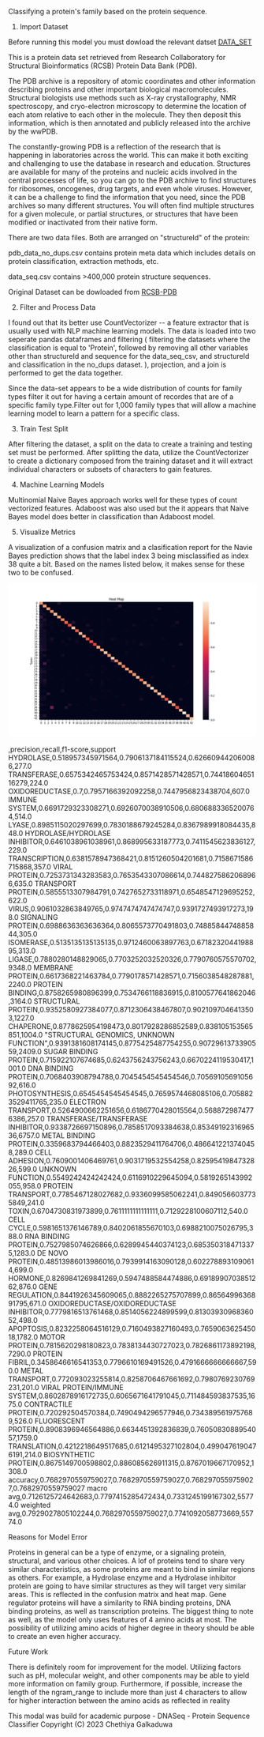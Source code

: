 
Classifying a protein's family based on the protein sequence.

1) Import Dataset

Before running this model you must dowload the relevant datset
[DATA_SET](https://drive.google.com/drive/folders/1K_3DtAUWUvlC-b20Sg3SBnvdnSlZRee0?usp=share_link)

This is a protein data set retrieved from Research Collaboratory for Structural Bioinformatics (RCSB) Protein Data Bank (PDB).

The PDB archive is a repository of atomic coordinates and other information describing proteins and other important biological macromolecules. Structural biologists use methods such as X-ray crystallography, NMR spectroscopy, and cryo-electron microscopy to determine the location of each atom relative to each other in the molecule. They then deposit this information, which is then annotated and publicly released into the archive by the wwPDB.

The constantly-growing PDB is a reflection of the research that is happening in laboratories across the world. This can make it both exciting and challenging to use the database in research and education. Structures are available for many of the proteins and nucleic acids involved in the central processes of life, so you can go to the PDB archive to find structures for ribosomes, oncogenes, drug targets, and even whole viruses. However, it can be a challenge to find the information that you need, since the PDB archives so many different structures. You will often find multiple structures for a given molecule, or partial structures, or structures that have been modified or inactivated from their native form.

There are two data files. Both are arranged on "structureId" of the protein:

pdb_data_no_dups.csv contains protein meta data which includes details on protein classification, extraction methods, etc.

data_seq.csv contains >400,000 protein structure sequences.

Original Dataset can be dowloaded from [RCSB-PDB](https://www.rcsb.org)

2) Filter and Process Data

I found out that its better use CountVectorizer -- a feature extractor that is usually used with NLP machine learning models.
The data is loaded into two seperate pandas dataframes and filtering ( filtering the datasets where the classification is equal to 'Protein', followed by removing all other variables other than structureId and sequence for the data_seq_csv, and structureId and classification in the no_dups dataset. ), projection, and a join is performed to get the data together.

Since the data-set appears to be a wide distribution of counts for family types filter it out for having a certain amount of recordes that are of a specific family type.Filter out for 1,000 family types that will allow a machine learning model to learn a pattern for a specific class.

3) Train Test Split

After filtering the dataset, a split on the data to create a training and testing set must be performed. 
After splitting the data, utilize the CountVectorizer to create a dictionary composed from the training dataset and it will extract individual characters or subsets of characters to gain features.


4) Machine Learning Models

Multinomial Naive Bayes approach works well for these types of count vectorized features. Adaboost was also used but the it appears that Naive Bayes model does better in classification than Adaboost model.

5) Visualize Metrics

A visualization of a confusion matrix and a clasification report for the Navie Bayes prediction shows that the label index 3 being misclassified as index 38 quite a bit. Based on the names listed below, it makes sense for these two to be confused.

![alt text](https://github.com/chey97/ProteinSeq_Classifier/blob/47242111421619c21bc7565cdbb50fc1cbfa70ad/plots/Heat%20Map.png)

,precision,recall,f1-score,support
HYDROLASE,0.518957345971564,0.7906137184115524,0.626609442060086,277.0
TRANSFERASE,0.6575342465753424,0.8571428571428571,0.7441860465116279,224.0
OXIDOREDUCTASE,0.7,0.7957166392092258,0.7447956823438704,607.0
IMMUNE SYSTEM,0.6691729323308271,0.6926070038910506,0.6806883365200764,514.0
LYASE,0.8985115020297699,0.7830188679245284,0.8367989918084435,848.0
HYDROLASE/HYDROLASE INHIBITOR,0.6461038961038961,0.868995633187773,0.7411545623836127,229.0
TRANSCRIPTION,0.6381578947368421,0.8151260504201681,0.7158671586715868,357.0
VIRAL PROTEIN,0.7253731343283583,0.7653543307086614,0.7448275862068966,635.0
TRANSPORT PROTEIN,0.5855513307984791,0.7427652733118971,0.6548547129695252,622.0
VIRUS,0.9061032863849765,0.9747474747474747,0.9391727493917273,198.0
SIGNALING PROTEIN,0.6988636363636364,0.8065573770491803,0.7488584474885844,305.0
ISOMERASE,0.5135135135135135,0.9712460063897763,0.6718232044198895,313.0
LIGASE,0.7880280148829065,0.7703252032520326,0.7790760575570702,9348.0
MEMBRANE PROTEIN,0.6617368221463784,0.7790178571428571,0.7156038548287881,2240.0
PROTEIN BINDING,0.8758265980896399,0.7534766118836915,0.8100577641862046,3164.0
STRUCTURAL PROTEIN,0.9352580927384077,0.8712306438467807,0.9021097046413503,1227.0
CHAPERONE,0.8778625954198473,0.8017928286852589,0.838105153565851,1004.0
"STRUCTURAL GENOMICS, UNKNOWN FUNCTION",0.9391381608174145,0.8775425487754255,0.9072961373390559,2409.0
SUGAR BINDING PROTEIN,0.715922107674685,0.6243756243756243,0.6670224119530417,1001.0
DNA BINDING PROTEIN,0.7068403908794788,0.7045454545454546,0.7056910569105692,616.0
PHOTOSYNTHESIS,0.6545454545454545,0.7659574468085106,0.7058823529411765,235.0
ELECTRON TRANSPORT,0.5264900662251656,0.6186770428015564,0.5688729874776386,257.0
TRANSFERASE/TRANSFERASE INHIBITOR,0.9338726697150896,0.7858517093384638,0.8534919231696536,6757.0
METAL BINDING PROTEIN,0.3359683794466403,0.8823529411764706,0.4866412213740458,289.0
CELL ADHESION,0.7609001406469761,0.9031719532554258,0.8259541984732826,599.0
UNKNOWN FUNCTION,0.5549242424242424,0.6116910229645094,0.5819265143992055,958.0
PROTEIN TRANSPORT,0.7785467128027682,0.9336099585062241,0.8490566037735849,241.0
TOXIN,0.6704730831973899,0.7611111111111111,0.7129228100607112,540.0
CELL CYCLE,0.5981651376146789,0.8402061855670103,0.6988210075026795,388.0
RNA BINDING PROTEIN,0.7527985074626866,0.6289945440374123,0.6853503184713375,1283.0
DE NOVO PROTEIN,0.48513986013986016,0.7939914163090128,0.6022788931090614,699.0
HORMONE,0.8269841269841269,0.5947488584474886,0.6918990703851262,876.0
GENE REGULATION,0.8441926345609065,0.8882265275707899,0.8656499636891795,671.0
OXIDOREDUCTASE/OXIDOREDUCTASE INHIBITOR,0.7779816513761468,0.8514056224899599,0.8130393096836052,498.0
APOPTOSIS,0.8232258064516129,0.7160493827160493,0.765906362545018,1782.0
MOTOR PROTEIN,0.7815620298180823,0.7838134430727023,0.7826861173892198,7290.0
PROTEIN FIBRIL,0.3458646616541353,0.7796610169491526,0.4791666666666667,590.0
METAL TRANSPORT,0.772093023255814,0.8258706467661692,0.7980769230769231,201.0
VIRAL PROTEIN/IMMUNE SYSTEM,0.8602878916172735,0.6065671641791045,0.711484593837535,1675.0
CONTRACTILE PROTEIN,0.720292504570384,0.7490494296577946,0.7343895619757689,526.0
FLUORESCENT PROTEIN,0.8908396946564886,0.6634451392836839,0.7605083088954057,1759.0
TRANSLATION,0.4212218649517685,0.6121495327102804,0.4990476190476191,214.0
BIOSYNTHETIC PROTEIN,0.8675149700598802,0.886085626911315,0.8767019667170952,1308.0
accuracy,0.7682970559759027,0.7682970559759027,0.7682970559759027,0.7682970559759027
macro avg,0.7126125724642683,0.7797415285472434,0.7331245199167302,55774.0
weighted avg,0.7929027805102244,0.7682970559759027,0.7741092058773669,55774.0


Reasons for Model Error

Proteins in general can be a type of enzyme, or a signaling protein, structural, and various other choices. A lof of proteins tend to share very similar characteristics, as some proteins are meant to bind in similar regions as others. For example, a Hydrolase enzyme and a Hydrolase inhibitor protein are going to have similar structures as they will target very similar areas. This is reflected in the confusion matrix and heat map. Gene regulator proteins will have a similarity to RNA binding proteins, DNA binding proteins, as well as transcription proteins. The biggest thing to note as well, as the model only uses features of 4 amino acids at most. The possibility of utilizing amino acids of higher degree in theory should be able to create an even higher accuracy.

Future Work

There is definitely room for improvement for the model. Utilizing factors such as pH, molecular weight, and other components may be able to yield more information on family group. Furthermore, if possible, increase the length of the ngram_range to include more than just 4 characters to allow for higher interaction between the amino acids as reflected in reality

This modal was build for academic purpose - DNASeq - Protein Sequence Classifier Copyright (C) 2023  Chethiya Galkaduwa
